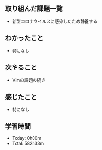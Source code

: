 ## 取り組んだ課題一覧
- 新型コロナウイルスに感染したため静養する
## わかったこと
- 特になし
## 次やること
- Vimの課題の続き
## 感じたこと
- 特になし
## 学習時間
- Today: 0h00m
- Total: 582h33m
